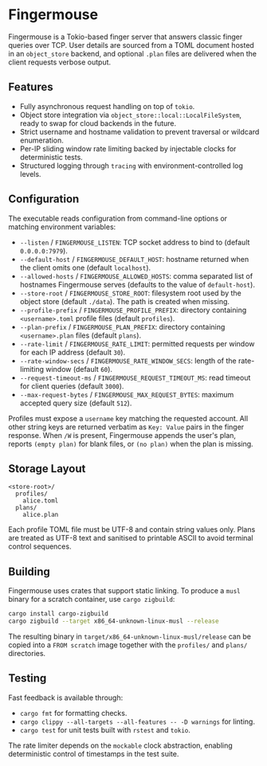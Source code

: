 # Fingermouse

Fingermouse is a Tokio-based finger server that answers classic finger queries
over TCP. User details are sourced from a TOML document hosted in an
`object_store` backend, and optional `.plan` files are delivered when the
client requests verbose output.

## Features

- Fully asynchronous request handling on top of `tokio`.
- Object store integration via `object_store::local::LocalFileSystem`, ready
  to swap for cloud backends in the future.
- Strict username and hostname validation to prevent traversal or wildcard
  enumeration.
- Per-IP sliding window rate limiting backed by injectable clocks for
  deterministic tests.
- Structured logging through `tracing` with environment-controlled log levels.

## Configuration

The executable reads configuration from command-line options or matching
environment variables:

- `--listen` / `FINGERMOUSE_LISTEN`: TCP socket address to bind to (default
  `0.0.0.0:7979`).
- `--default-host` / `FINGERMOUSE_DEFAULT_HOST`: hostname returned when the
  client omits one (default `localhost`).
- `--allowed-hosts` / `FINGERMOUSE_ALLOWED_HOSTS`: comma separated list of
  hostnames Fingermouse serves (defaults to the value of `default-host`).
- `--store-root` / `FINGERMOUSE_STORE_ROOT`: filesystem root used by the
  object store (default `./data`). The path is created when missing.
- `--profile-prefix` / `FINGERMOUSE_PROFILE_PREFIX`: directory containing
  `<username>.toml` profile files (default `profiles`).
- `--plan-prefix` / `FINGERMOUSE_PLAN_PREFIX`: directory containing
  `<username>.plan` files (default `plans`).
- `--rate-limit` / `FINGERMOUSE_RATE_LIMIT`: permitted requests per
  window for each IP address (default `30`).
- `--rate-window-secs` / `FINGERMOUSE_RATE_WINDOW_SECS`: length of the rate-
  limiting window (default `60`).
- `--request-timeout-ms` / `FINGERMOUSE_REQUEST_TIMEOUT_MS`: read timeout for
  client queries (default `3000`).
- `--max-request-bytes` / `FINGERMOUSE_MAX_REQUEST_BYTES`: maximum accepted
  query size (default `512`).

Profiles must expose a `username` key matching the requested account. All other
string keys are returned verbatim as `Key: Value` pairs in the finger response.
When `/W` is present, Fingermouse appends the user's plan, reports
`(empty plan)` for blank files, or `(no plan)` when the plan is missing.

## Storage Layout

```plaintext
<store-root>/
  profiles/
    alice.toml
  plans/
    alice.plan
```

Each profile TOML file must be UTF-8 and contain string values only. Plans are
treated as UTF-8 text and sanitised to printable ASCII to avoid terminal
control sequences.

## Building

Fingermouse uses crates that support static linking. To produce a `musl` binary
for a scratch container, use `cargo zigbuild`:

```bash
cargo install cargo-zigbuild
cargo zigbuild --target x86_64-unknown-linux-musl --release
```

The resulting binary in `target/x86_64-unknown-linux-musl/release` can be
copied into a `FROM scratch` image together with the `profiles/` and `plans/`
directories.

## Testing

Fast feedback is available through:

- `cargo fmt` for formatting checks.
- `cargo clippy --all-targets --all-features -- -D warnings` for linting.
- `cargo test` for unit tests built with `rstest` and `tokio`.

The rate limiter depends on the `mockable` clock abstraction, enabling
deterministic control of timestamps in the test suite.
